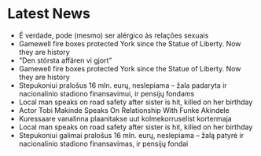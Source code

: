 # Latest News
-  É verdade, pode (mesmo) ser alérgico às relações sexuais
-  Gamewell fire boxes protected York since the Statue of Liberty. Now they are history
-  ”Den största affären vi gjort”
-  Gamewell fire boxes protected York since the Statue of Liberty. Now they are history
-  Stepukoniui pralošus 16 mln. eurų, neslepiama – žala padaryta ir nacionalinio stadiono finansavimui, ir pensijų fondams
-  Local man speaks on road safety after sister is hit, killed on her birthday
-  Actor Tobi Makinde Speaks On Relationship With Funke Akindele
-  Kuressaare vanalinna plaanitakse uut kolmekorruselist kortermaja
-  Local man speaks on road safety after sister is hit, killed on her birthday
-  Stepukoniui galimai pralošus 16 mln. eurų, neslepiama – žalą patyrė ir nacionalinio stadiono finansavimas, ir pensijų fondai
